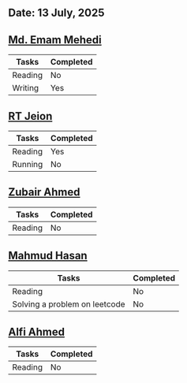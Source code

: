 ## Date: 13 July, 2025

## [Md. Emam Mehedi](https://github.com/mdemammehedi-159)
|Tasks|Completed|
|-------|-----|
|Reading| No|
|Writing| Yes|
## [RT Jeion](https://github.com/RT-Jeion)
|Tasks|Completed|
|-------|-----|
|Reading | Yes|
|Running | No|
## [Zubair Ahmed](https://github.com/zubair-rex)
|Tasks|Completed|
|-------|-----|
|Reading | No|
## [Mahmud Hasan](https://github.com/mahmud1223)
|Tasks|Completed|
|-------|-----|
|Reading | No|
|Solving a problem on leetcode | No|
## [Alfi Ahmed](https://github.com/alfiahmed160)
|Tasks|Completed|
|-------|-----|
|Reading | No|
